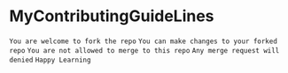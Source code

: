 # MyContributingGuideLines

`You are welcome to fork the repo`
`You can make changes to your forked repo`
`You are not allowed to merge to this repo`
`Any merge request will denied`
`Happy Learning`
